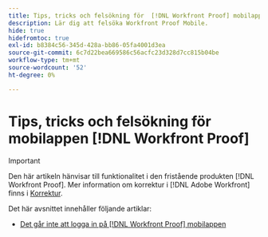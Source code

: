 ```yaml
---
title: Tips, tricks och felsökning för  [!DNL Workfront Proof] mobilappen
description: Lär dig att felsöka Workfront Proof Mobile.
hide: true
hidefromtoc: true
exl-id: b8384c56-345d-428a-bb86-05fa4001d3ea
source-git-commit: 6c7d22bea669586c56acfc23d328d7cc815b04be
workflow-type: tm+mt
source-wordcount: '52'
ht-degree: 0%

---
```


# Tips, tricks och felsökning för mobilappen [!DNL Workfront Proof]

>[!IMPORTANT]
>
>Den här artikeln hänvisar till funktionalitet i den fristående produkten [!DNL Workfront Proof]. Mer information om korrektur i [!DNL Adobe Workfront] finns i [Korrektur](../../../review-and-approve-work/proofing/proofing.md).

Det här avsnittet innehåller följande artiklar:

* [Det går inte att logga in på  [!DNL Workfront Proof] mobilappen](../../../workfront-proof/wp-mobile/tips-tricks-and-troubleshooting/unable-to-log-in.md)
